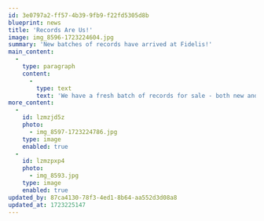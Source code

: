 ```yaml
---
id: 3e0797a2-ff57-4b39-9fb9-f22fd5305d8b
blueprint: news
title: 'Records Are Us!'
image: img_8596-1723224604.jpg
summary: 'New batches of records have arrived at Fidelis!'
main_content:
  -
    type: paragraph
    content:
      -
        type: text
        text: 'We have a fresh batch of records for sale - both new and used. A good selection of the Atlantic 75th anniversary re-issues which are re-mastered by some of the industries best recording engineers and pressed on high-quality vinyl at 45 RPM. Also, many used titles that are hard to find and in excellent condition. Come down and check them out before they are gone!'
more_content:
  -
    id: lzmzjd5z
    photo:
      - img_8597-1723224786.jpg
    type: image
    enabled: true
  -
    id: lzmzpxp4
    photo:
      - img_8593.jpg
    type: image
    enabled: true
updated_by: 87ca4130-78f3-4ed1-8b64-aa552d3d08a8
updated_at: 1723225147
---
```

